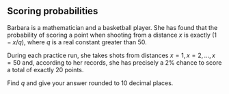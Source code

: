 ## Scoring probabilities

Barbara is a mathematician and a basketball player. She has found that the probability of scoring a point when shooting from a distance $x$ is exactly $(1 - x/q)$, where $q$ is a real constant greater than $50$.

During each practice run, she takes shots from distances $x = 1, x = 2, ..., x = 50$ and, according to her records, she has precisely a $2$% chance to score a total of exactly $20$ points.

Find $q$ and give your answer rounded to $10$ decimal places.
